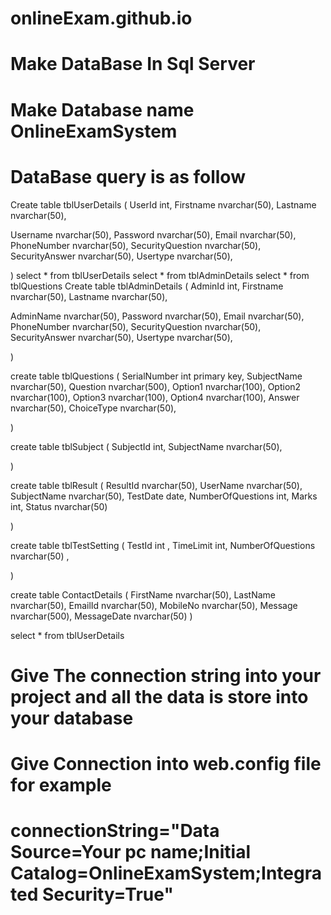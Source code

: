# onlineExam.github.io
# Make DataBase In Sql Server
# Make Database name OnlineExamSystem
# DataBase query is as follow
Create table tblUserDetails
(
 UserId int,
Firstname nvarchar(50),
Lastname nvarchar(50),

Username nvarchar(50),
Password nvarchar(50),
Email nvarchar(50),
PhoneNumber nvarchar(50),
SecurityQuestion nvarchar(50),
SecurityAnswer nvarchar(50),
Usertype nvarchar(50),

)
select * from tblUserDetails
select * from tblAdminDetails
select * from tblQuestions
Create table tblAdminDetails
(
 AdminId int,
Firstname nvarchar(50),
Lastname nvarchar(50),

AdminName nvarchar(50),
Password nvarchar(50),
Email nvarchar(50),
PhoneNumber nvarchar(50),
SecurityQuestion nvarchar(50),
SecurityAnswer nvarchar(50),
Usertype nvarchar(50),

)

create table tblQuestions
(
 SerialNumber int primary key,
SubjectName nvarchar(50),
Question nvarchar(500),
Option1 nvarchar(100),
Option2 nvarchar(100),
Option3 nvarchar(100),
Option4 nvarchar(100),
Answer nvarchar(50),
ChoiceType nvarchar(50),



)

create table tblSubject
(
SubjectId int,
SubjectName nvarchar(50),

)



create table tblResult
(
 ResultId nvarchar(50),
 UserName nvarchar(50),
 SubjectName nvarchar(50),
 TestDate date,
 NumberOfQuestions int,
 Marks int,
 Status nvarchar(50)
 

)



create table tblTestSetting
(
TestId int ,
TimeLimit int,
NumberOfQuestions nvarchar(50) ,


)


create table ContactDetails
(
FirstName nvarchar(50),
LastName nvarchar(50),
EmailId nvarchar(50),
MobileNo nvarchar(50),
Message nvarchar(500),
MessageDate nvarchar(50)
)

select * from tblUserDetails

# Give The connection string into your project and all the data is store into your database

# Give Connection into web.config file for example
# connectionString="Data Source=Your pc name;Initial Catalog=OnlineExamSystem;Integrated Security=True"


